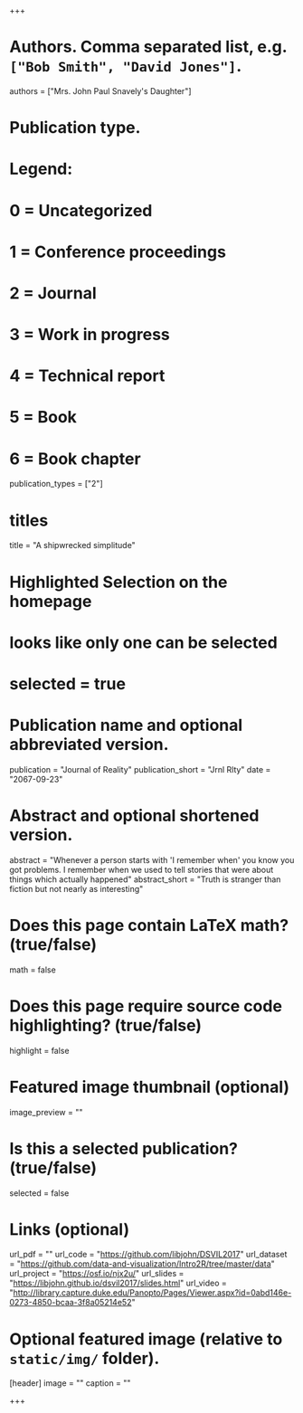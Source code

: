 +++

# Authors. Comma separated list, e.g. `["Bob Smith", "David Jones"]`.
authors = ["Mrs. John Paul Snavely's Daughter"]

# Publication type.
# Legend:
# 0 = Uncategorized
# 1 = Conference proceedings
# 2 = Journal
# 3 = Work in progress
# 4 = Technical report
# 5 = Book
# 6 = Book chapter
publication_types = ["2"]

# titles
title = "A shipwrecked simplitude"

# Highlighted Selection on the homepage
# looks like only one can be selected
# selected = true

# Publication name and optional abbreviated version.
publication = "Journal of Reality"
publication_short = "Jrnl Rlty"
date = "2067-09-23"

# Abstract and optional shortened version.
abstract = "Whenever a person starts with 'I remember when' you know you got problems.  I remember when we used to tell stories that were about things which actually happened"
abstract_short = "Truth is stranger than fiction but not nearly as interesting"

# Does this page contain LaTeX math? (true/false)
math = false

# Does this page require source code highlighting? (true/false)
highlight = false

# Featured image thumbnail (optional)
image_preview = ""

# Is this a selected publication? (true/false)
selected = false

# Links (optional)
url_pdf = ""
url_code = "https://github.com/libjohn/DSVIL2017"
url_dataset = "https://github.com/data-and-visualization/Intro2R/tree/master/data"
url_project = "https://osf.io/njx2u/"
url_slides = "https://libjohn.github.io/dsvil2017/slides.html"
url_video = "http://library.capture.duke.edu/Panopto/Pages/Viewer.aspx?id=0abd146e-0273-4850-bcaa-3f8a05214e52"

# Optional featured image (relative to `static/img/` folder).
[header]
image = ""
caption = ""

+++
